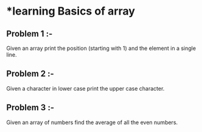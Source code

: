 #  *learning Basics of array 
## Problem 1 :-
   Given an array print the position (starting with 1) and the element in a single line.
   
## Problem 2 :- 
   Given a character in lower case print the upper case character.
   
## Problem 3 :- 
   Given an array of numbers find the average of all the even numbers.
